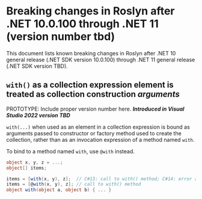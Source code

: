# Breaking changes in Roslyn after .NET 10.0.100 through .NET 11 (version number tbd)

This document lists known breaking changes in Roslyn after .NET 10 general release (.NET SDK version 10.0.100) through .NET 11 general release (.NET SDK version TBD).

## `with()` as a collection expression element is treated as collection construction *arguments*

PROTOTYPE: Include proper version number here.
***Introduced in Visual Studio 2022 version TBD***

`with(...)` when used as an element in a collection expression is bound as arguments passed to constructor or
factory method used to create the collection, rather than as an invocation expression of a method named `with`.

To bind to a method named `with`, use `@with` instead.

```cs
object x, y, z = ...;
object[] items;

items = [with(x, y), z];  // C#13: call to with() method; C#14: error args not supported for object[]
items = [@with(x, y), z]; // call to with() method
object with(object a, object b) { ... }
```